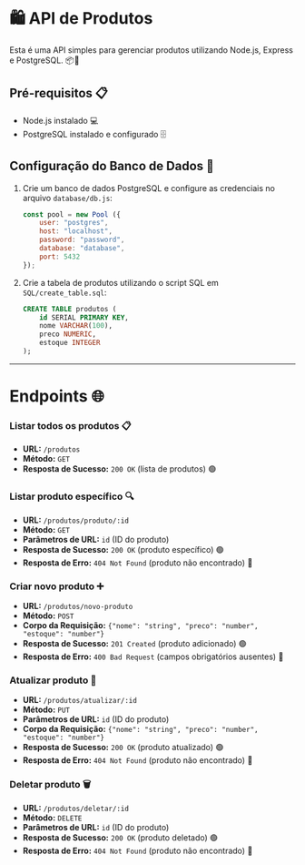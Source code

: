 # 🛍️ API de Produtos

Esta é uma API simples para gerenciar produtos utilizando Node.js, Express e PostgreSQL. 📦🚀

## Pré-requisitos 📋

- Node.js instalado 💻
- PostgreSQL instalado e configurado 🗄️


## Configuração do Banco de Dados 🔧

1. Crie um banco de dados PostgreSQL e configure as credenciais no arquivo `database/db.js`:
    ```javascript
    const pool = new Pool ({
        user: "postgres",
        host: "localhost",
        password: "password",
        database: "database",
        port: 5432
    });
    ```

2. Crie a tabela de produtos utilizando o script SQL em `SQL/create_table.sql`:
    ```sql
    CREATE TABLE produtos (
        id SERIAL PRIMARY KEY,
        nome VARCHAR(100),
        preco NUMERIC,
        estoque INTEGER
    );
    ```
---

# Endpoints 🌐

### Listar todos os produtos 📋

- **URL:** `/produtos`
- **Método:** `GET`
- **Resposta de Sucesso:** `200 OK` (lista de produtos) 🟢

### Listar produto específico 🔍

- **URL:** `/produtos/produto/:id`
- **Método:** `GET`
- **Parâmetros de URL:** `id` (ID do produto)
- **Resposta de Sucesso:** `200 OK` (produto específico) 🟢
- **Resposta de Erro:** `404 Not Found` (produto não encontrado) 🔴

### Criar novo produto ➕

- **URL:** `/produtos/novo-produto`
- **Método:** `POST`
- **Corpo da Requisição:** `{"nome": "string", "preco": "number", "estoque": "number"}`
- **Resposta de Sucesso:** `201 Created` (produto adicionado) 🟢
- **Resposta de Erro:** `400 Bad Request` (campos obrigatórios ausentes) 🔴

### Atualizar produto 🔄

- **URL:** `/produtos/atualizar/:id`
- **Método:** `PUT`
- **Parâmetros de URL:** `id` (ID do produto)
- **Corpo da Requisição:** `{"nome": "string", "preco": "number", "estoque": "number"}`
- **Resposta de Sucesso:** `200 OK` (produto atualizado) 🟢
- **Resposta de Erro:** `404 Not Found` (produto não encontrado) 🔴

### Deletar produto 🗑️

- **URL:** `/produtos/deletar/:id`
- **Método:** `DELETE`
- **Parâmetros de URL:** `id` (ID do produto)
- **Resposta de Sucesso:** `200 OK` (produto deletado) 🟢
- **Resposta de Erro:** `404 Not Found` (produto não encontrado) 🔴